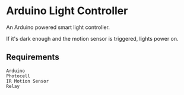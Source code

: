 # Arduino Light Controller
An Arduino powered smart light controller.

If it's dark enough and the motion sensor is triggered, lights power on.

## Requirements

```
Arduino
Photocell
IR Motion Sensor
Relay
```
